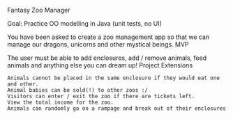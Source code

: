 Fantasy Zoo Manager

Goal: Practice OO modelling in Java (unit tests, no UI)

You have been asked to create a zoo management app so that we can manage our dragons, unicorns and other mystical beings.
MVP

The user must be able to add enclosures, add / remove animals, feed animals and anything else you can dream up!
Project Extensions

    Animals cannot be placed in the same enclosure if they would eat one and other.
    Animal babies can be sold(!) to other zoos :/
    Visitors can enter / exit the zoo if there are tickets left.
    View the total income for the zoo.
    Animals can randomly go on a rampage and break out of their enclosures
